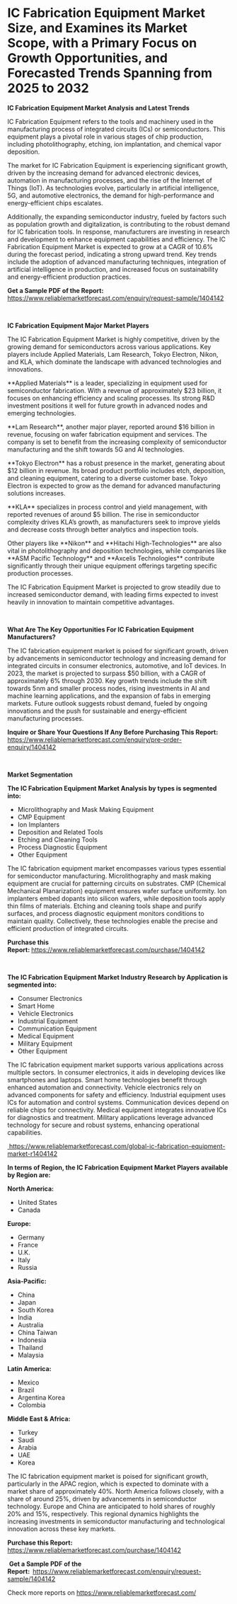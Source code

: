 <p><h1>IC Fabrication Equipment Market Size, and Examines its Market Scope, with a Primary Focus on Growth Opportunities, and Forecasted Trends Spanning from 2025 to 2032</h1></p><p><strong>IC Fabrication Equipment Market Analysis and Latest Trends</strong></p>
<p><p>IC Fabrication Equipment refers to the tools and machinery used in the manufacturing process of integrated circuits (ICs) or semiconductors. This equipment plays a pivotal role in various stages of chip production, including photolithography, etching, ion implantation, and chemical vapor deposition. </p><p>The market for IC Fabrication Equipment is experiencing significant growth, driven by the increasing demand for advanced electronic devices, automation in manufacturing processes, and the rise of the Internet of Things (IoT). As technologies evolve, particularly in artificial intelligence, 5G, and automotive electronics, the demand for high-performance and energy-efficient chips escalates.</p><p>Additionally, the expanding semiconductor industry, fueled by factors such as population growth and digitalization, is contributing to the robust demand for IC fabrication tools. In response, manufacturers are investing in research and development to enhance equipment capabilities and efficiency. The IC Fabrication Equipment Market is expected to grow at a CAGR of 10.6% during the forecast period, indicating a strong upward trend. Key trends include the adoption of advanced manufacturing techniques, integration of artificial intelligence in production, and increased focus on sustainability and energy-efficient production practices.</p></p>
<p><strong>Get a Sample PDF of the Report:&nbsp;</strong> <a href="https://www.reliablemarketforecast.com/enquiry/request-sample/1404142?utm_campaign=3069&utm_medium=2&utm_source=Github&utm_content=ia&utm_term=28032025&utm_id=ic-fabrication-equipment">https://www.reliablemarketforecast.com/enquiry/request-sample/1404142</a></p>
<p>&nbsp;</p>
<p><strong>IC Fabrication Equipment Major Market Players</strong></p>
<p><p>The IC Fabrication Equipment Market is highly competitive, driven by the growing demand for semiconductors across various applications. Key players include Applied Materials, Lam Research, Tokyo Electron, Nikon, and KLA, which dominate the landscape with advanced technologies and innovations.</p><p>**Applied Materials** is a leader, specializing in equipment used for semiconductor fabrication. With a revenue of approximately $23 billion, it focuses on enhancing efficiency and scaling processes. Its strong R&D investment positions it well for future growth in advanced nodes and emerging technologies.</p><p>**Lam Research**, another major player, reported around $16 billion in revenue, focusing on wafer fabrication equipment and services. The company is set to benefit from the increasing complexity of semiconductor manufacturing and the shift towards 5G and AI technologies.</p><p>**Tokyo Electron** has a robust presence in the market, generating about $12 billion in revenue. Its broad product portfolio includes etch, deposition, and cleaning equipment, catering to a diverse customer base. Tokyo Electron is expected to grow as the demand for advanced manufacturing solutions increases.</p><p>**KLA** specializes in process control and yield management, with reported revenues of around $5 billion. The rise in semiconductor complexity drives KLA’s growth, as manufacturers seek to improve yields and decrease costs through better analytics and inspection tools.</p><p>Other players like **Nikon** and **Hitachi High-Technologies** are also vital in photolithography and deposition technologies, while companies like **ASM Pacific Technology** and **Axcelis Technologies** contribute significantly through their unique equipment offerings targeting specific production processes.</p><p>The IC Fabrication Equipment Market is projected to grow steadily due to increased semiconductor demand, with leading firms expected to invest heavily in innovation to maintain competitive advantages.</p></p>
<p>&nbsp;</p>
<p><strong>What Are The Key Opportunities For IC Fabrication Equipment Manufacturers?</strong></p>
<p><p>The IC fabrication equipment market is poised for significant growth, driven by advancements in semiconductor technology and increasing demand for integrated circuits in consumer electronics, automotive, and IoT devices. In 2023, the market is projected to surpass $50 billion, with a CAGR of approximately 6% through 2030. Key growth trends include the shift towards 5nm and smaller process nodes, rising investments in AI and machine learning applications, and the expansion of fabs in emerging markets. Future outlook suggests robust demand, fueled by ongoing innovations and the push for sustainable and energy-efficient manufacturing processes.</p></p>
<p><strong>Inquire or Share Your Questions If Any Before Purchasing This Report:</strong> <a href="https://www.reliablemarketforecast.com/enquiry/pre-order-enquiry/1404142?utm_campaign=3069&utm_medium=2&utm_source=Github&utm_content=ia&utm_term=28032025&utm_id=ic-fabrication-equipment">https://www.reliablemarketforecast.com/enquiry/pre-order-enquiry/1404142</a></p>
<p>&nbsp;</p>
<p><strong>Market Segmentation</strong></p>
<p><strong>The IC Fabrication Equipment Market Analysis by types is segmented into:</strong></p>
<p><ul><li>Microlithography and Mask Making Equipment</li><li>CMP Equipment</li><li>Ion Implanters</li><li>Deposition and Related Tools</li><li>Etching and Cleaning Tools</li><li>Process Diagnostic Equipment</li><li>Other Equipment</li></ul></p>
<p><p>The IC fabrication equipment market encompasses various types essential for semiconductor manufacturing. Microlithography and mask making equipment are crucial for patterning circuits on substrates. CMP (Chemical Mechanical Planarization) equipment ensures wafer surface uniformity. Ion implanters embed dopants into silicon wafers, while deposition tools apply thin films of materials. Etching and cleaning tools shape and purify surfaces, and process diagnostic equipment monitors conditions to maintain quality. Collectively, these technologies enable the precise and efficient production of integrated circuits.</p></p>
<p><strong>Purchase this Report:&nbsp;</strong><a href="https://www.reliablemarketforecast.com/purchase/1404142?utm_campaign=3069&utm_medium=2&utm_source=Github&utm_content=ia&utm_term=28032025&utm_id=ic-fabrication-equipment">https://www.reliablemarketforecast.com/purchase/1404142</a></p>
<p>&nbsp;</p>
<p><strong>The IC Fabrication Equipment Market Industry Research by Application is segmented into:</strong></p>
<p><ul><li>Consumer Electronics</li><li>Smart Home</li><li>Vehicle Electronics</li><li>Industrial Equipment</li><li>Communication Equipment</li><li>Medical Equipment</li><li>Military Equipment</li><li>Other Equipment</li></ul></p>
<p><p>The IC fabrication equipment market supports various applications across multiple sectors. In consumer electronics, it aids in developing devices like smartphones and laptops. Smart home technologies benefit through enhanced automation and connectivity. Vehicle electronics rely on advanced components for safety and efficiency. Industrial equipment uses ICs for automation and control systems. Communication devices depend on reliable chips for connectivity. Medical equipment integrates innovative ICs for diagnostics and treatment. Military applications leverage advanced technology for secure and robust systems, enhancing operational capabilities.</p></p>
<p><a href="https://www.reliablemarketforecast.com/global-ic-fabrication-equipment-market-r1404142?utm_campaign=3069&utm_medium=2&utm_source=Github&utm_content=ia&utm_term=28032025&utm_id=ic-fabrication-equipment">&nbsp;https://www.reliablemarketforecast.com/global-ic-fabrication-equipment-market-r1404142</a></p>
<p><strong>In terms of Region, the IC Fabrication Equipment Market Players available by Region are:</strong></p>
<p>
    <p> <strong> North America: </strong>
        <ul>
            <li>United States</li>
            <li>Canada</li>
        </ul>
        </p> 
    <p> <strong> Europe: </strong>
        <ul>
            <li>Germany</li>
            <li>France</li>
            <li>U.K.</li>
            <li>Italy</li>
            <li>Russia</li>
        </ul>
        </p> 
    <p> <strong> Asia-Pacific: </strong>
        <ul>
            <li>China</li>
            <li>Japan</li>
            <li>South Korea</li>
            <li>India</li>
            <li>Australia</li>
            <li>China Taiwan</li>
            <li>Indonesia</li>
            <li>Thailand</li>
            <li>Malaysia</li>
        </ul>
        </p> 
    <p> <strong> Latin America: </strong>
        <ul>
            <li>Mexico</li>
            <li>Brazil</li>
            <li>Argentina Korea</li>
            <li>Colombia</li>
        </ul>
        </p> 
    <p> <strong> Middle East & Africa: </strong>
        <ul>
            <li>Turkey</li>
            <li>Saudi</li>
            <li>Arabia</li>
            <li>UAE</li>
            <li>Korea</li>
        </ul>
    </p>
    </p>
<p><p>The IC fabrication equipment market is poised for significant growth, particularly in the APAC region, which is expected to dominate with a market share of approximately 40%. North America follows closely, with a share of around 25%, driven by advancements in semiconductor technology. Europe and China are anticipated to hold shares of roughly 20% and 15%, respectively. This regional dynamics highlights the increasing investments in semiconductor manufacturing and technological innovation across these key markets.</p></p>
<p><strong>Purchase this Report: </strong><a href="https://www.reliablemarketforecast.com/purchase/1404142?utm_campaign=3069&utm_medium=2&utm_source=Github&utm_content=ia&utm_term=28032025&utm_id=ic-fabrication-equipment">https://www.reliablemarketforecast.com/purchase/1404142</a></p>
<p>&nbsp;<strong>Get a Sample PDF of the Report:&nbsp;&nbsp;</strong><a href="https://www.reliablemarketforecast.com/enquiry/request-sample/1404142?utm_campaign=3069&utm_medium=2&utm_source=Github&utm_content=ia&utm_term=28032025&utm_id=ic-fabrication-equipment">https://www.reliablemarketforecast.com/enquiry/request-sample/1404142</a></p>
<p><strong></strong></p>
<p>Check more reports on <a href="https://www.reliablemarketforecast.com/?utm_campaign=3069&utm_medium=2&utm_source=Github&utm_content=ia&utm_term=28032025&utm_id=ic-fabrication-equipment">https://www.reliablemarketforecast.com/</a></p>